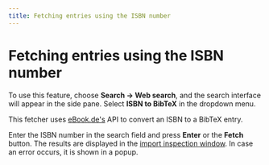 ```yaml
---
title: Fetching entries using the ISBN number
---
```


# Fetching entries using the ISBN number

To use this feature, choose **Search -&gt; Web search**, and the search interface will appear in the side pane. Select **ISBN to BibTeX** in the dropdown menu.

This fetcher uses [eBook.de's](http://www.ebook.de/) API to convert an ISBN to a BibTeX entry.

Enter the ISBN number in the search field and press **Enter** or the **Fetch** button. 
The results are displayed in the [import inspection window](ImportInspectionDialog).
In case an error occurs, it is shown in a popup.
